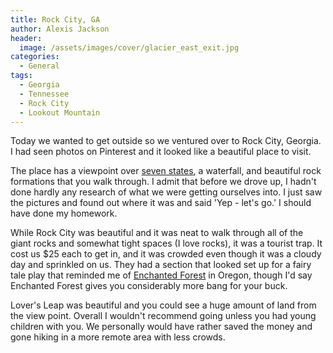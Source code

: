 ```yaml
---
title: Rock City, GA
author: Alexis Jackson
header: 
  image: /assets/images/cover/glacier_east_exit.jpg
categories:
  - General
tags:
  - Georgia
  - Tennessee
  - Rock City
  - Lookout Mountain
---
```


Today we wanted to get outside so we ventured over to Rock City, Georgia. I had seen photos on Pinterest and it looked like a beautiful place to visit.

The place has a viewpoint over [seven states](http://www.seerockcity.com/plan-your-visit/things-to-do/), a waterfall, and beautiful rock formations that you walk through. I admit that before we drove up, I hadn't done hardly any research of what we were getting ourselves into. I just saw the pictures and found out where it was and said 'Yep - let's go.' I should have done my homework.

While Rock City was beautiful and it was neat to walk through all of the giant rocks and somewhat tight spaces (I love rocks), it was a tourist trap. It cost us $25 each to get in, and it was crowded even though it was a cloudy day and sprinkled on us. They had a section that looked set up for a fairy tale play that reminded me of [Enchanted Forest](http://www.enchantedforest.com/index.html) in Oregon, though I'd say Enchanted Forest gives you considerably more bang for your buck. 

Lover's Leap was beautiful and you could see a huge amount of land from the view point. Overall I wouldn't recommend going unless you had young children with you. We personally would have rather saved the money and gone hiking in a more remote area with less crowds.
